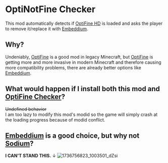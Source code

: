 # OptiNotFine Checker
This mod automatically detects if [OptiFine HD](https://www.optifine.net/) is loaded and asks the player to remove it/replace it with [Embeddium](https://www.curseforge.com/minecraft/mc-mods/embeddium).
## Why?
Undeniably, [OptiFine](https://www.optifine.net/) is a good mod in legacy Minecraft, but [OptiFine](https://www.optifine.net/) is getting more and more invasive in modern Minecraft and therefore causing more compatibility problems, there are already better options like [Embeddium](https://www.curseforge.com/minecraft/mc-mods/embeddium).
## What would happen if I install both this mod and [OptiFine Checker](https://github.com/Wudji/OptiFine-Checker)?
~~Undefined behavior~~  
I am too lazy to modify this mod's modid so the game will simply crash at the loading progress because of modid conflict.
## [Embeddium](https://www.curseforge.com/minecraft/mc-mods/embeddium) is a good choice, but why not [Sodium](https://www.curseforge.com/minecraft/mc-mods/sodium)?
**I CAN'T STAND THIS.** ↓
![1736756823_1003501_dZsi](https://github.com/user-attachments/assets/882b159b-05e3-4e05-ba51-3c46df97bf1f)
